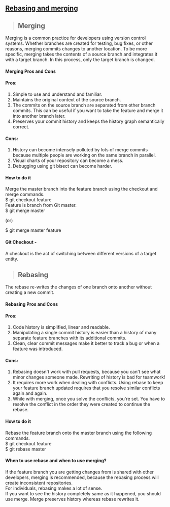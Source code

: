 ## [Rebasing and merging](https://prayuja-teli.github.io/Blog/Git)     


> ## Merging <br/>

Merging is a common practice for developers using version control systems. Whether branches are created for testing, bug fixes, or other reasons, merging commits changes to another location. To be more specific, merging takes the contents of a source branch and integrates it with a target branch. In this process, only the target branch is changed. 

#### Merging Pros and Cons<br/>

#### Pros:<br/>

1. Simple to use and understand and familiar.</br>
2. Maintains the original context of the source branch.<br/>
3. The commits on the source branch are separated from other branch commits. This can be useful if you want to take the feature and merge it into another branch later.<br/>
4. Preserves your commit history and keeps the history graph semantically correct.<br/>

#### Cons:<br/>
1. History can become intensely polluted by lots of merge commits because multiple people are working on the same branch in parallel.<br/>
2. Visual charts of your repository can become a mess.<br/>
3. Debugging using git bisect can become harder.<br/>

#### How to do it<br/>
Merge the master branch into the feature branch using the checkout and merge commands.<br/>
$ git checkout feature<br/> 
Feature is branch from Git master.<br/>
$ git merge master<br/>
 
(or)<br/>
 
$ git merge master feature<br/>

#### Git Checkout -<br/>

A checkout is the act of switching between different versions of a target entity.<br/>


> ## Rebasing <br/>
 
The rebase re-writes the changes of one branch onto another without creating a new commit.<br/>
 
#### Rebasing Pros and Cons <br/>

#### Pros: <br/>
1. Code history is simplified, linear and readable.<br/>
2. Manipulating a single commit history is easier than a history of many separate feature branches with its additional commits.<br/>
3. Clean, clear commit messages make it better to track a bug or when a feature was introduced.<br/>

#### Cons: <br/>

1. Rebasing doesn't work with pull requests, because you can't see what minor changes someone made. Rewriting of history is bad for teamwork!<br/>
2. It requires more work when dealing with conflicts. Using rebase to keep your feature branch updated requires that you resolve similar conflicts again and again.<br/>
3. While with merging, once you solve the conflicts, you're set. You have to resolve the conflict in the order they were created to continue the rebase.<br/>

#### How to do it<br/>
Rebase the feature branch onto the master branch using the following commands.<br/>
$ git checkout feature<br/>
$ git rebase master<br/>

#### When to use rebase and when to use merging?<br/>

If the feature branch you are getting changes from is shared with other developers, merging is recommended, because the rebasing process will create inconsistent repositories.<br/>
For individuals, rebasing makes a lot of sense.<br/>
If you want to see the history completely same as it happened, you should use merge. Merge preserves history whereas rebase rewrites it.<br/>











